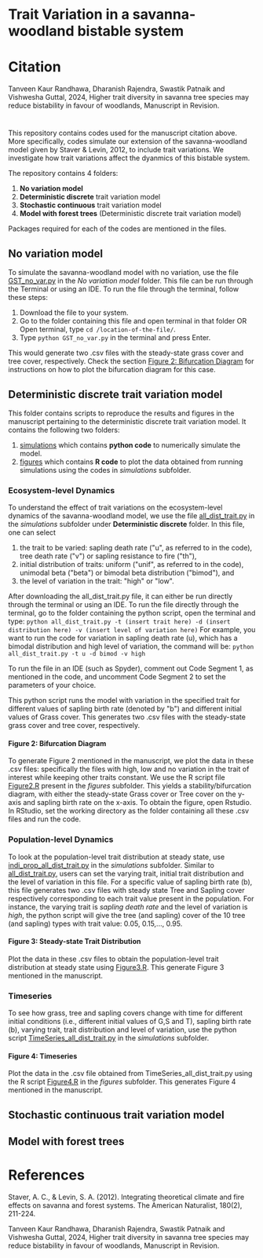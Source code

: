 # Trait Variation in a savanna-woodland bistable system

# Citation
Tanveen Kaur Randhawa, Dharanish Rajendra, Swastik Patnaik and Vishwesha Guttal, 2024, Higher trait diversity in savanna tree species may reduce bistability in favour of woodlands, Manuscript in Revision. 

#
This repository contains codes used for the manuscript citation above. More specifically, codes simulate our extension of the savanna-woodland model given by Staver & Levin, 2012, to include trait variations. We investigate how trait variations affect the dyanmics of this bistable system. 

The repository contains 4 folders:
1. **No variation model**
2. **Deterministic discrete** trait variation model
3. **Stochastic continuous** trait variation model
4. **Model with forest trees** (Deterministic discrete trait variation model)

Packages required for each of the codes are mentioned in the files. 

## No variation model

To simulate the savanna-woodland model with no variation, use the file [GST_no_var.py](https://github.com/tee-lab/trait-variation/blob/e0e9ab6abd318fda2c72cf902a35fa9ea64995f3/No%20variation%20model/GST_no_var.R) in the *No variation model* folder. This file can be run through the Terminal or using an IDE. To run the file through the terminal, follow these steps:
1. Download the file to your system. 
2. Go to the folder containing this file and open terminal in that folder OR Open terminal, type `cd /location-of-the-file/`.
3. Type `python GST_no_var.py` in the terminal and press Enter.

This would generate two .csv files with the steady-state grass cover and tree cover, respectively.
Check the section [Figure 2: Bifurcation Diagram](#figure-2\:-bifurcation-diagram) for instructions on how to plot the bifurcation diagram for this case.

## Deterministic discrete trait variation model

This folder contains scripts to reproduce the results and figures in the manuscript pertaining to the deterministic discrete trait variation model. It contains the following two folders:
1. [simulations](https://github.com/tee-lab/trait-variation/tree/e0e9ab6abd318fda2c72cf902a35fa9ea64995f3/Deterministic%20discrete/simulations) which contains **python code** to numerically simulate the model.
2. [figures](https://github.com/tee-lab/trait-variation/tree/e0e9ab6abd318fda2c72cf902a35fa9ea64995f3/Deterministic%20discrete/figures) which contains **R code** to plot the data obtained from running simulations using the codes in *simulations* subfolder.

### Ecosystem-level Dynamics
To understand the effect of trait variations on the ecosystem-level dynamics of the savanna-woodland model, we use the file [all_dist_trait.py](https://github.com/tee-lab/trait-variation/blob/e0e9ab6abd318fda2c72cf902a35fa9ea64995f3/Deterministic%20discrete/simulations/all_dist_trait.py) in the *simulations* subfolder under **Deterministic discrete** folder. In this file, one can select 
1. the trait to be varied: sapling death rate ("u", as referred to in the code), tree death rate ("v") or sapling resistance to fire ("th"),
2. initial distribution of traits: uniform ("unif", as referred to in the code), unimodal beta ("beta") or bimodal beta distribution ("bimod"), and
3. the level of variation in the trait: "high" or "low".

After downloading the all_dist_trait.py file, it can either be run directly through the terminal or using an IDE. To run the file directly through the terminal, go to the folder containing the python script, open the terminal and type:
`python all_dist_trait.py -t (insert trait here) -d (insert distribution here) -v (insert level of variation here)`
For example, you want to run the code for variation in sapling death rate (u), which has a bimodal distribution and high level of variation, the command will be:
`python all_dist_trait.py -t u -d bimod -v high`

To run the file in an IDE (such as Spyder), comment out Code Segment 1, as mentioned in the code, and uncomment Code Segment 2 to set the parameters of your choice.

This python script runs the model with variation in the specified trait for different values of sapling birth rate (denoted by "b") and different initial values of Grass cover.
This generates two .csv files with the steady-state grass cover and tree cover, respectively.

#### Figure 2: Bifurcation Diagram
To generate Figure 2 mentioned in the manuscript, we plot the data in these .csv files: specifically the files with high, low and no variation in the trait of interest while keeping other traits constant. We use the R script file [Figure2.R](https://github.com/tee-lab/trait-variation/blob/e0e9ab6abd318fda2c72cf902a35fa9ea64995f3/Deterministic%20discrete/figures/Figure2.R) present in the *figures* subfolder. This yields a stability/bifurcation diagram, with either the steady-state Grass cover or Tree cover on the y-axis and sapling birth rate on the x-axis. 
To obtain the figure, open Rstudio. In RStudio, set the working directory as the folder containing all these .csv files and run the code.

### Population-level Dynamics

To look at the population-level trait distribution at steady state, use [indi_prop_all_dist_trait.py](https://github.com/tee-lab/trait-variation/blob/e0e9ab6abd318fda2c72cf902a35fa9ea64995f3/Deterministic%20discrete/simulations/indi_prop_all_dist_trait.py) in the *simulations* subfolder. Similar to [all_dist_trait.py](https://github.com/tee-lab/trait-variation/blob/e0e9ab6abd318fda2c72cf902a35fa9ea64995f3/Deterministic%20discrete/simulations/all_dist_trait.py), users can set the varying trait, initial trait distribution and the level of variation in this file. For a specific value of sapling birth rate (b), this file generates two .csv files with steady state Tree and Sapling cover respectively corresponding to each trait value present in the population. For instance, the varying trait is *sapling death rate* and the level of variation is *high*, the python script will give the tree (and sapling) cover of the 10 tree (and sapling) types with trait value: 0.05, 0.15,..., 0.95. 

#### Figure 3: Steady-state Trait Distribution

Plot the data in these .csv files to obtain the population-level trait distribution at steady state using [Figure3.R](https://github.com/tee-lab/trait-variation/blob/e0e9ab6abd318fda2c72cf902a35fa9ea64995f3/Deterministic%20discrete/figures/Figure3.R). This generate Figure 3 mentioned in the manuscript.

### Timeseries

To see how grass, tree and sapling covers change with time for different initial conditions (i.e., different initial values of G,S and T), sapling birth rate (b), varying trait, trait distribution and level of variation, use the python script [TimeSeries_all_dist_trait.py](https://github.com/tee-lab/trait-variation/blob/e0e9ab6abd318fda2c72cf902a35fa9ea64995f3/Deterministic%20discrete/simulations/TimeSeries_all_dist_trait.py) in the *simulations* subfolder.

#### Figure 4: Timeseries

Plot the data in the .csv file obtained from TimeSeries_all_dist_trait.py using the R script [Figure4.R](https://github.com/tee-lab/trait-variation/blob/e0e9ab6abd318fda2c72cf902a35fa9ea64995f3/Deterministic%20discrete/figures/Figure4.R) in the *figures* subfolder. This generates Figure 4 mentioned in the manuscript.

## Stochastic continuous trait variation model

## Model with forest trees


# References
Staver, A. C., & Levin, S. A. (2012). Integrating theoretical climate and fire effects on savanna and forest systems. The American Naturalist, 180(2), 211-224.

Tanveen Kaur Randhawa, Dharanish Rajendra, Swastik Patnaik and Vishwesha Guttal, 2024, Higher trait diversity in savanna tree species may reduce bistability in favour of woodlands, Manuscript in Revision. 

<!-- (To run the model for 100 or 1000 sapling or tree types, use the file [INSERT FILE NAME]. This generates Figure S1 in Supplementary Information.)--!>

